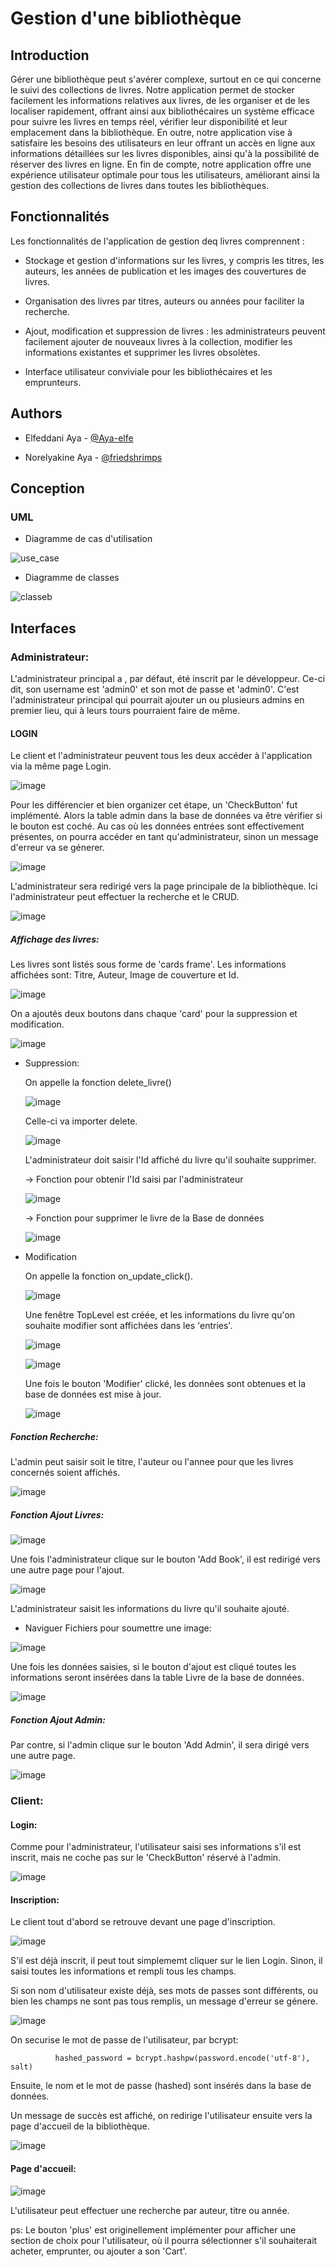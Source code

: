 
# Gestion d'une bibliothèque



## Introduction

Gérer une bibliothèque peut s'avérer complexe, surtout en ce qui concerne le suivi des collections de livres. Notre application permet de stocker facilement les informations relatives aux livres, de les organiser et de les localiser rapidement, offrant ainsi aux bibliothécaires un système efficace pour suivre les livres en temps réel, vérifier leur disponibilité et leur emplacement dans la bibliothèque. En outre, notre application vise à satisfaire les besoins des utilisateurs en leur offrant un accès en ligne aux informations détaillées sur les livres disponibles, ainsi qu'à la possibilité de réserver des livres en ligne. En fin de compte, notre application offre une expérience utilisateur optimale pour tous les utilisateurs, améliorant ainsi la gestion des collections de livres dans toutes les bibliothèques.
## Fonctionnalités
Les fonctionnalités de l'application de gestion deq livres comprennent :

- Stockage et gestion d'informations sur les livres, y compris les titres, les auteurs, les années de publication et les images des couvertures de livres.

- Organisation des livres par titres, auteurs ou années pour faciliter la recherche.

- Ajout, modification et suppression de livres : les administrateurs peuvent facilement ajouter de nouveaux livres à la collection,
modifier les informations existantes et supprimer les livres obsolètes.

- Interface utilisateur conviviale pour les bibliothécaires et les emprunteurs.

## Authors

- Elfeddani Aya - [@Aya-elfe](https://www.github.com/Aya-elfe)

- Norelyakine Aya - [@friedshrimps](https://www.github.com/friedshrimps)


## Conception

### UML

- Diagramme de cas d'utilisation


![use_case](https://user-images.githubusercontent.com/121770088/236561163-36431cd4-6354-430e-920f-019abc64dd8c.PNG)


- Diagramme de classes

![classeb](https://user-images.githubusercontent.com/121770088/236561586-25296654-5ed1-4e7f-a7aa-804655f22a2d.PNG)


## Interfaces

### Administrateur:

L'administrateur principal a , par défaut, été inscrit par le développeur. Ce-ci dit, son username est 'admin0' et son mot de passe et 'admin0'. C'est l'administrateur principal qui pourrait ajouter un ou plusieurs admins en premier lieu, qui à leurs tours pourraient faire de même.

#### LOGIN
Le client et l'administrateur peuvent tous les deux accéder à l'application via la même page Login.

![image](https://user-images.githubusercontent.com/121770088/236578398-225b5ca7-7570-4967-b307-3d9c0231fda2.png)

Pour les différencier et bien organizer cet étape, un 'CheckButton' fut implémenté. Alors la table admin dans la base de données va être vérifier si le bouton est coché. Au cas où les données entrées sont effectivement présentes, on pourra accéder en tant qu'administrateur, sinon un message d'erreur va se génerer.

![image](https://user-images.githubusercontent.com/121770088/236564144-f50b4ae1-b52a-46d4-b63f-1426e8b002fa.png)

L'administrateur sera redirigé vers la page principale de la bibliothèque.
Ici l'administrateur peut effectuer la recherche et le CRUD.

![image](https://user-images.githubusercontent.com/121770088/236582361-0aadef29-c730-4693-bf38-99807fda79a4.png)



 ##### Affichage des livres:
 
 Les livres sont listés sous forme de 'cards frame'. Les informations affichées sont: Titre, Auteur, Image de couverture et Id.
 
 ![image](https://user-images.githubusercontent.com/121770088/236570548-645ee6c2-c398-4903-9e46-cd85ec15cce5.png)
 
 On a ajoutés deux boutons dans chaque 'card' pour la suppression et modification. 
 
![image](https://user-images.githubusercontent.com/121770088/236570623-43a3d9e4-0522-4270-b60d-016cf8fa818d.png)

- Suppression:

    On appelle la fonction delete_livre()
    
    ![image](https://user-images.githubusercontent.com/121770088/236570770-aae5f42b-04ed-475f-9be8-f772015b281a.png)
    
    Celle-ci va importer delete.
    
    ![image](https://user-images.githubusercontent.com/121770088/236571352-a792ebe6-8f53-4bb6-ad07-4b251cd2cb4f.png)
    
    L'administrateur doit saisir l'Id affiché du livre qu'il souhaite supprimer.
    
    -> Fonction pour obtenir l'Id saisi par l'administrateur
    
    ![image](https://user-images.githubusercontent.com/121770088/236571671-fa794cb0-e003-4775-9103-2127b79da1a9.png)
    
    -> Fonction pour supprimer le livre de la Base de données
    
    ![image](https://user-images.githubusercontent.com/121770088/236571871-013b73c8-89a4-4628-91ef-e0e4dc5ef943.png)

- Modification

     On appelle la fonction on_update_click().
     
    ![image](https://user-images.githubusercontent.com/121770088/236572172-792cdcc1-bc88-44c1-974e-31001ece92be.png)
    
    Une fenêtre TopLevel est créée, et les informations du livre qu'on souhaite modifier sont affichées dans les 'entries'.
    
    ![image](https://user-images.githubusercontent.com/121770088/236572597-f32cd344-1043-4115-afee-af827cc32fb8.png)
    
    
    ![image](https://user-images.githubusercontent.com/121770088/236572301-9abe531e-329b-4cb6-9e89-4f76a7b524ce.png)
    
    Une fois le bouton 'Modifier' clické, les données sont obtenues et la base de données est mise à jour.
    
    ![image](https://user-images.githubusercontent.com/121770088/236572835-398260d6-1456-438b-9cf4-77a1adf50d5b.png)
    

##### Fonction Recherche:

L'admin peut saisir soit le titre, l'auteur ou l'annee pour que les livres concernés soient affichés.

![image](https://user-images.githubusercontent.com/121770088/236565208-b83ab991-0fea-483f-aa3a-7e5f2fc4871b.png)

##### Fonction Ajout Livres:

![image](https://user-images.githubusercontent.com/121770088/236574635-9787cbbc-24c9-4f53-ac54-1659c39de5b0.png)

Une fois l'administrateur clique sur le bouton 'Add Book', il est redirigé vers une autre page pour l'ajout.

![image](https://user-images.githubusercontent.com/121770088/236574865-be4692b4-42ec-4e4d-aee5-5c3823f9d0bf.png)

L'administrateur saisit les informations du livre qu'il souhaite ajouté.


- Naviguer Fichiers pour soumettre une image:

![image](https://user-images.githubusercontent.com/121770088/236574985-d9e4ba19-6948-489a-b9e4-8a005ba84332.png)

Une fois les données saisies, si le bouton d'ajout est cliqué toutes les informations seront insérées dans la table Livre de la base de données.

![image](https://user-images.githubusercontent.com/121770088/236575051-53f9aef5-238c-4b56-b903-3a66aa47cf0d.png)

##### Fonction Ajout Admin:

Par contre, si l'admin clique sur le bouton 'Add Admin', il sera dirigé vers une autre page.

![image](https://user-images.githubusercontent.com/121770088/236575443-4d330d2c-c3c9-409f-b7a9-a3a7ef8ac303.png)



### Client:

#### Login:

Comme pour l'administrateur, l'utilisateur saisi ses informations s'il est inscrit, mais ne coche pas sur le 'CheckButton' réservé à l'admin.

![image](https://user-images.githubusercontent.com/121770088/236578376-10fbe12d-863d-419e-9671-6c6827632b75.png)


#### Inscription:

Le client tout d'abord se retrouve devant une page d'inscription. 

![image](https://user-images.githubusercontent.com/121770088/236575793-11ceea19-3c23-4d64-99b7-ffe8fa5915a6.png)

S'il est déjà inscrit, il peut tout simplememt cliquer sur le lien Login. Sinon, il saisi toutes les informations et rempli tous les champs. 

Si son nom d'utilisateur existe déjà, ses mots de passes sont différents, ou bien les champs ne sont pas tous remplis, un message d'erreur se génere.

![image](https://user-images.githubusercontent.com/121770088/236576322-aff05b25-bd2b-4c95-b7da-5970f0e0745e.png)

On securise le mot de passe de l'utilisateur, par bcrypt:

              hashed_password = bcrypt.hashpw(password.encode('utf-8'), salt)
              
Ensuite, le nom et le mot de passe (hashed) sont insérés dans la base de données.

Un message de succès est affiché, on redirige l'utilisateur ensuite vers la page d'accueil de la bibliothèque.

![image](https://user-images.githubusercontent.com/121770088/236576953-a6d66bf8-f4c6-443b-b0c1-e14f66cc7f28.png)




#### Page d'accueil:


![image](https://user-images.githubusercontent.com/121770088/236582259-91b7168b-b372-4b4c-86ec-4fee28b66c03.png)

L'utilisateur peut effectuer une recherche par auteur, titre ou année. 

ps: Le bouton 'plus' est originellement implémenter pour afficher une section de choix pour l'utilisateur, où il pourra sélectionner s'il souhaiterait acheter, emprunter, ou ajouter a son 'Cart'.

